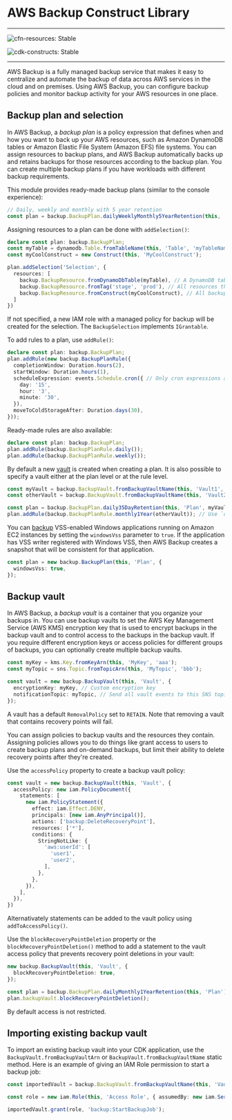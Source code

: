 # AWS Backup Construct Library
<!--BEGIN STABILITY BANNER-->

---

![cfn-resources: Stable](https://img.shields.io/badge/cfn--resources-stable-success.svg?style=for-the-badge)

![cdk-constructs: Stable](https://img.shields.io/badge/cdk--constructs-stable-success.svg?style=for-the-badge)

---

<!--END STABILITY BANNER-->

AWS Backup is a fully managed backup service that makes it easy to centralize and automate the
backup of data across AWS services in the cloud and on premises. Using AWS Backup, you can
configure backup policies and monitor backup activity for your AWS resources in one place.

## Backup plan and selection

In AWS Backup, a *backup plan* is a policy expression that defines when and how you want to back up
 your AWS resources, such as Amazon DynamoDB tables or Amazon Elastic File System (Amazon EFS) file
 systems. You can assign resources to backup plans, and AWS Backup automatically backs up and retains
 backups for those resources according to the backup plan. You can create multiple backup plans if you
 have workloads with different backup requirements.

This module provides ready-made backup plans (similar to the console experience):

```ts
// Daily, weekly and monthly with 5 year retention
const plan = backup.BackupPlan.dailyWeeklyMonthly5YearRetention(this, 'Plan');
```

Assigning resources to a plan can be done with `addSelection()`:

```ts
declare const plan: backup.BackupPlan;
const myTable = dynamodb.Table.fromTableName(this, 'Table', 'myTableName');
const myCoolConstruct = new Construct(this, 'MyCoolConstruct');

plan.addSelection('Selection', {
  resources: [
    backup.BackupResource.fromDynamoDbTable(myTable), // A DynamoDB table
    backup.BackupResource.fromTag('stage', 'prod'), // All resources that are tagged stage=prod in the region/account
    backup.BackupResource.fromConstruct(myCoolConstruct), // All backupable resources in `myCoolConstruct`
  ]
})
```

If not specified, a new IAM role with a managed policy for backup will be
created for the selection. The `BackupSelection` implements `IGrantable`.

To add rules to a plan, use `addRule()`:

```ts
declare const plan: backup.BackupPlan;
plan.addRule(new backup.BackupPlanRule({
  completionWindow: Duration.hours(2),
  startWindow: Duration.hours(1),
  scheduleExpression: events.Schedule.cron({ // Only cron expressions are supported
    day: '15',
    hour: '3',
    minute: '30',
  }),
  moveToColdStorageAfter: Duration.days(30),
}));
```

Ready-made rules are also available:

```ts
declare const plan: backup.BackupPlan;
plan.addRule(backup.BackupPlanRule.daily());
plan.addRule(backup.BackupPlanRule.weekly());
```

By default a new [vault](#Backup-vault) is created when creating a plan.
It is also possible to specify a vault either at the plan level or at the
rule level.

```ts
const myVault = backup.BackupVault.fromBackupVaultName(this, 'Vault1', 'myVault');
const otherVault = backup.BackupVault.fromBackupVaultName(this, 'Vault2', 'otherVault');

const plan = backup.BackupPlan.daily35DayRetention(this, 'Plan', myVault); // Use `myVault` for all plan rules
plan.addRule(backup.BackupPlanRule.monthly1Year(otherVault)); // Use `otherVault` for this specific rule
```

You can [backup](https://docs.aws.amazon.com/aws-backup/latest/devguide/windows-backups.html)
VSS-enabled Windows applications running on Amazon EC2 instances by setting the `windowsVss`
parameter to `true`. If the application has VSS writer registered with Windows VSS,
then AWS Backup creates a snapshot that will be consistent for that application.

```ts
const plan = new backup.BackupPlan(this, 'Plan', {
  windowsVss: true,
});
```

## Backup vault

In AWS Backup, a *backup vault* is a container that you organize your backups in. You can use backup
vaults to set the AWS Key Management Service (AWS KMS) encryption key that is used to encrypt backups
in the backup vault and to control access to the backups in the backup vault. If you require different
encryption keys or access policies for different groups of backups, you can optionally create multiple
backup vaults.

```ts
const myKey = kms.Key.fromKeyArn(this, 'MyKey', 'aaa');
const myTopic = sns.Topic.fromTopicArn(this, 'MyTopic', 'bbb');

const vault = new backup.BackupVault(this, 'Vault', {
  encryptionKey: myKey, // Custom encryption key
  notificationTopic: myTopic, // Send all vault events to this SNS topic
});
```

A vault has a default `RemovalPolicy` set to `RETAIN`. Note that removing a vault
that contains recovery points will fail.

You can assign policies to backup vaults and the resources they contain. Assigning policies allows
you to do things like grant access to users to create backup plans and on-demand backups, but limit
their ability to delete recovery points after they're created.

Use the `accessPolicy` property to create a backup vault policy:

```ts
const vault = new backup.BackupVault(this, 'Vault', {
  accessPolicy: new iam.PolicyDocument({
    statements: [
      new iam.PolicyStatement({
        effect: iam.Effect.DENY,
        principals: [new iam.AnyPrincipal()],
        actions: ['backup:DeleteRecoveryPoint'],
        resources: ['*'],
        conditions: {
          StringNotLike: {
            'aws:userId': [
              'user1',
              'user2',
            ],
          },
        },
      }),
    ],
  }),
})
```

Alternativately statements can be added to the vault policy using `addToAccessPolicy()`.

Use the `blockRecoveryPointDeletion` property or the `blockRecoveryPointDeletion()` method to add
a statement to the vault access policy that prevents recovery point deletions in your vault:

```ts
new backup.BackupVault(this, 'Vault', {
  blockRecoveryPointDeletion: true,
});

const plan = backup.BackupPlan.dailyMonthly1YearRetention(this, 'Plan');
plan.backupVault.blockRecoveryPointDeletion();
```

By default access is not restricted.

## Importing existing backup vault

To import an existing backup vault into your CDK application, use the `BackupVault.fromBackupVaultArn` or `BackupVault.fromBackupVaultName`
static method. Here is an example of giving an IAM Role permission to start a backup job:

```ts
const importedVault = backup.BackupVault.fromBackupVaultName(this, 'Vault', 'myVaultName');

const role = new iam.Role(this, 'Access Role', { assumedBy: new iam.ServicePrincipal('lambda.amazonaws.com') });

importedVault.grant(role, 'backup:StartBackupJob');
```
